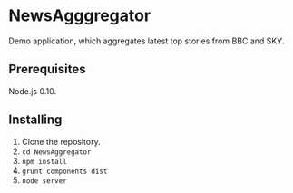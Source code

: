 NewsAgggregator
===========================

Demo application, which aggregates latest top stories from BBC and SKY.

## Prerequisites

Node.js 0.10.

## Installing

1. Clone the repository.
2. `cd NewsAggregator`
3. `npm install`
4. `grunt components dist`
5. `node server`
